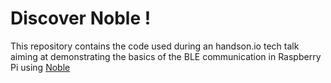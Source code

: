 # Discover Noble !

This repository contains the code used during an handson.io tech talk aiming at demonstrating the basics of the BLE communication in Raspberry Pi using [Noble](https://github.com/sandeepmistry/noble)

